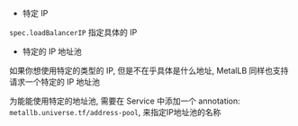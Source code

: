 - 特定 IP

`spec.loadBalancerIP` 指定具体的 IP

- 特定的 IP 地址池

如果你想使用特定的类型的 IP, 但是不在乎具体是什么地址, MetalLB 同样也支持请求一个特定的 IP 地址池

为能能使用特定的地址池, 需要在 Service 中添加一个 annotation: `metallb.universe.tf/address-pool`, 来指定IP地址池的名称

